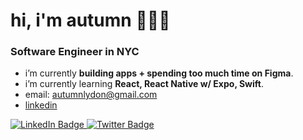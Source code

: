<h1 align="left">hi, i'm autumn 👩🏻‍💻</h1>
<h3 align="left">Software Engineer in NYC</h3>

- i’m currently **building apps + spending too much time on Figma**.
- i’m currently learning **React, React Native w/ Expo, Swift**.
- email: autumnlydon@gmail.com
- [linkedin](https://www.linkedin.com/in/autumnlydon/)

<div id="badges">
  <a href="https://www.linkedin.com/in/autumnlydon">
    <img src="https://img.shields.io/badge/LinkedIn-blue?style=for-the-badge&logo=linkedin&logoColor=white" alt="LinkedIn Badge"/>
  </a>
 
  <a href="https://x.com/autumnlydon">
    <img src="https://img.shields.io/badge/Twitter-blue?style=for-the-badge&logo=twitter&logoColor=white" alt="Twitter Badge"/>
  </a>
</div>
<!---
autumnlydon/autumnlydon is a ✨ special ✨ repository because its `README.md` (this file) appears on your GitHub profile.
You can click the Preview link to take a look at your changes.
--->

